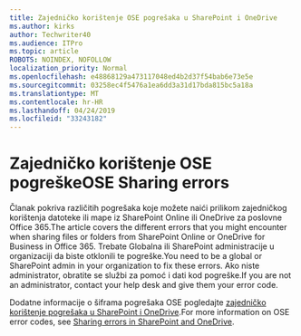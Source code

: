 ```yaml
---
title: Zajedničko korištenje OSE pogrešaka u SharePoint i OneDrive
ms.author: kirks
author: Techwriter40
ms.audience: ITPro
ms.topic: article
ROBOTS: NOINDEX, NOFOLLOW
localization_priority: Normal
ms.openlocfilehash: e48868129a473117048ed4b2d37f54bab6e73e5e
ms.sourcegitcommit: 03258ec4f5476a1ea6dd3a31d17bda815bc5a18a
ms.translationtype: MT
ms.contentlocale: hr-HR
ms.lasthandoff: 04/24/2019
ms.locfileid: "33243182"
---
```

# <a name="ose-sharing-errors"></a><span data-ttu-id="46604-102">Zajedničko korištenje OSE pogreške</span><span class="sxs-lookup"><span data-stu-id="46604-102">OSE Sharing errors</span></span>

<span data-ttu-id="46604-103">Članak pokriva različitih pogrešaka koje možete naići prilikom zajedničkog korištenja datoteke ili mape iz SharePoint Online ili OneDrive za poslovne Office 365.</span><span class="sxs-lookup"><span data-stu-id="46604-103">The article covers the different errors that you might encounter when sharing files or folders from SharePoint Online or OneDrive for Business in Office 365.</span></span> <span data-ttu-id="46604-104">Trebate Globalna ili SharePoint administracije u organizaciji da biste otklonili te pogreške.</span><span class="sxs-lookup"><span data-stu-id="46604-104">You need to be a global or SharePoint admin in your organization to fix these errors.</span></span> <span data-ttu-id="46604-105">Ako niste administrator, obratite se službi za pomoć i dati kod pogreške.</span><span class="sxs-lookup"><span data-stu-id="46604-105">If you are not an administrator, contact your help desk and give them your error code.</span></span>

<span data-ttu-id="46604-106">Dodatne informacije o šiframa pogrešaka OSE pogledajte [zajedničko korištenje pogrešaka u SharePoint i OneDrive](https://docs.microsoft.com/en-us/sharepoint/sharepoint-onedrive-error-message).</span><span class="sxs-lookup"><span data-stu-id="46604-106">For more information on OSE error codes, see [Sharing errors in SharePoint and OneDrive](https://docs.microsoft.com/en-us/sharepoint/sharepoint-onedrive-error-message).</span></span>
